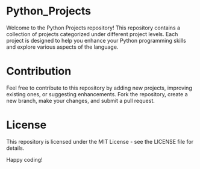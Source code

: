 # Python_Projects


Welcome to the Python Projects repository! This repository contains a collection of projects categorized under different project levels. Each project is designed to help you enhance your Python programming skills and explore various aspects of the language.




# Contribution

Feel free to contribute to this repository by adding new projects, improving existing ones, or suggesting enhancements. Fork the repository, create a new branch, make your changes, and submit a pull request.


# License

This repository is licensed under the MIT License - see the LICENSE file for details.

Happy coding!

